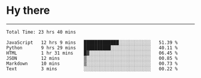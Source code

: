 # Hy there

---
<!--START_SECTION:waka-->

```text
Total Time: 23 hrs 40 mins

JavaScript   12 hrs 9 mins   █████████████░░░░░░░░░░░░   51.39 %
Python       9 hrs 29 mins   ██████████░░░░░░░░░░░░░░░   40.11 %
HTML         1 hr 31 mins    █▓░░░░░░░░░░░░░░░░░░░░░░░   06.45 %
JSON         12 mins         ▒░░░░░░░░░░░░░░░░░░░░░░░░   00.85 %
Markdown     10 mins         ▒░░░░░░░░░░░░░░░░░░░░░░░░   00.73 %
Text         3 mins          ░░░░░░░░░░░░░░░░░░░░░░░░░   00.22 %
```

<!--END_SECTION:waka-->
